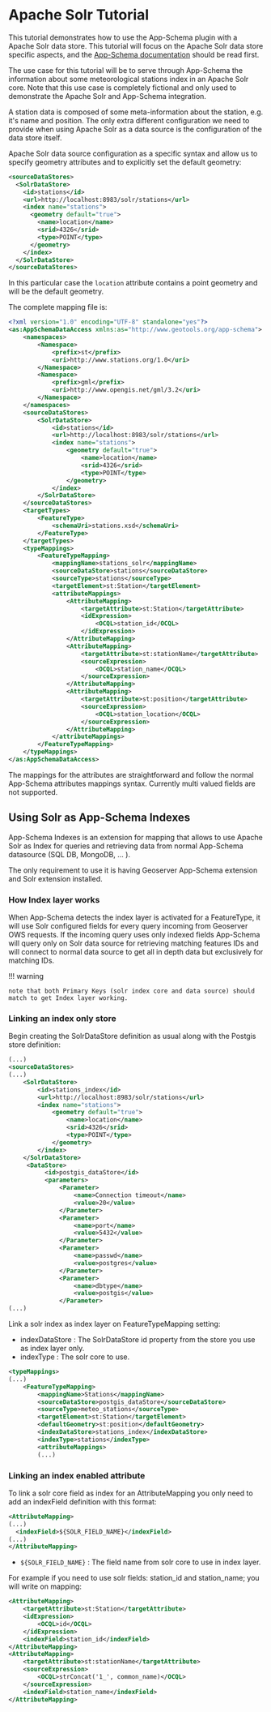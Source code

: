 # Apache Solr Tutorial

This tutorial demonstrates how to use the App-Schema plugin with a Apache Solr data store. This tutorial will focus on the Apache Solr data store specific aspects, and the [App-Schema documentation](index.md) should be read first.

The use case for this tutorial will be to serve through App-Schema the information about some meteorological stations index in an Apache Solr core. Note that this use case is completely fictional and only used to demonstrate the Apache Solr and App-Schema integration.

A station data is composed of some meta-information about the station, e.g. it's name and position. The only extra different configuration we need to provide when using Apache Solr as a data source is the configuration of the data store itself.

Apache Solr data source configuration as a specific syntax and allow us to specify geometry attributes and to explicitly set the default geometry:

``` xml
<sourceDataStores>
  <SolrDataStore>
    <id>stations</id>
    <url>http://localhost:8983/solr/stations</url>
    <index name="stations">
      <geometry default="true">
        <name>location</name>
        <srid>4326</srid>
        <type>POINT</type>
      </geometry>
    </index>
  </SolrDataStore>
</sourceDataStores>
```

In this particular case the `location` attribute contains a point geometry and will be the default geometry.

The complete mapping file is:

``` xml
<?xml version="1.0" encoding="UTF-8" standalone="yes"?>
<as:AppSchemaDataAccess xmlns:as="http://www.geotools.org/app-schema">
    <namespaces>
        <Namespace>
            <prefix>st</prefix>
            <uri>http://www.stations.org/1.0</uri>
        </Namespace>
        <Namespace>
            <prefix>gml</prefix>
            <uri>http://www.opengis.net/gml/3.2</uri>
        </Namespace>
    </namespaces>
    <sourceDataStores>
        <SolrDataStore>
            <id>stations</id>
            <url>http://localhost:8983/solr/stations</url>
            <index name="stations">
                <geometry default="true">
                    <name>location</name>
                    <srid>4326</srid>
                    <type>POINT</type>
                </geometry>
            </index>
        </SolrDataStore>
    </sourceDataStores>
    <targetTypes>
        <FeatureType>
            <schemaUri>stations.xsd</schemaUri>
        </FeatureType>
    </targetTypes>
    <typeMappings>
        <FeatureTypeMapping>
            <mappingName>stations_solr</mappingName>
            <sourceDataStore>stations</sourceDataStore>
            <sourceType>stations</sourceType>
            <targetElement>st:Station</targetElement>
            <attributeMappings>
                <AttributeMapping>
                    <targetAttribute>st:Station</targetAttribute>
                    <idExpression>
                        <OCQL>station_id</OCQL>
                    </idExpression>
                </AttributeMapping>
                <AttributeMapping>
                    <targetAttribute>st:stationName</targetAttribute>
                    <sourceExpression>
                        <OCQL>station_name</OCQL>
                    </sourceExpression>
                </AttributeMapping>
                <AttributeMapping>
                    <targetAttribute>st:position</targetAttribute>
                    <sourceExpression>
                        <OCQL>station_location</OCQL>
                    </sourceExpression>
                </AttributeMapping>
            </attributeMappings>
        </FeatureTypeMapping>
    </typeMappings>
</as:AppSchemaDataAccess>
```

The mappings for the attributes are straightforward and follow the normal App-Schema attributes mappings syntax. Currently multi valued fields are not supported.

## Using Solr as App-Schema Indexes

App-Schema Indexes is an extension for mapping that allows to use Apache Solr as Index for queries and retrieving data from normal App-Schema datasource (SQL DB, MongoDB, \... ).

The only requirement to use it is having Geoserver App-Schema extension and Solr extension installed.

### How Index layer works

When App-Schema detects the index layer is activated for a FeatureType, it will use Solr configured fields for every query incoming from Geoserver OWS requests. If the incoming query uses only indexed fields App-Schema will query only on Solr data source for retrieving matching features IDs and will connect to normal data source to get all in depth data but exclusively for matching IDs.

!!! warning

    note that both Primary Keys (solr index core and data source) should match to get Index layer working.

### Linking an index only store

Begin creating the SolrDataStore definition as usual along with the Postgis store definition:

``` xml
(...)
<sourceDataStores>
(...)
    <SolrDataStore>
        <id>stations_index</id>
        <url>http://localhost:8983/solr/stations</url>
        <index name="stations">
            <geometry default="true">
                <name>location</name>
                <srid>4326</srid>
                <type>POINT</type>
            </geometry>
        </index>
    </SolrDataStore>
     <DataStore>
          <id>postgis_dataStore</id>
          <parameters>
              <Parameter>
                  <name>Connection timeout</name>
                  <value>20</value>
              </Parameter>
              <Parameter>
                  <name>port</name>
                  <value>5432</value>
              </Parameter>
              <Parameter>
                  <name>passwd</name>
                  <value>postgres</value>
              </Parameter>
              <Parameter>
                  <name>dbtype</name>
                  <value>postgis</value>
              </Parameter>
(...)
```

Link a solr index as index layer on FeatureTypeMapping setting:

-   indexDataStore : The SolrDataStore id property from the store you use as index layer only.
-   indexType : The solr core to use.

``` xml
<typeMappings>
(...)
    <FeatureTypeMapping>
        <mappingName>Stations</mappingName>
        <sourceDataStore>postgis_dataStore</sourceDataStore>
        <sourceType>meteo_stations</sourceType>
        <targetElement>st:Station</targetElement>
        <defaultGeometry>st:position</defaultGeometry>
        <indexDataStore>stations_index</indexDataStore>
        <indexType>stations</indexType>
        <attributeMappings>
        (...)
```

### Linking an index enabled attribute

To link a solr core field as index for an AttributeMapping you only need to add an indexField definition with this format:

``` xml
<AttributeMapping>
(...)
  <indexField>${SOLR_FIELD_NAME}</indexField>
(...)
</AttributeMapping>
```

-   `${SOLR_FIELD_NAME}` : The field name from solr core to use in index layer.

For example if you need to use solr fields: station_id and station_name; you will write on mapping:

``` xml
<AttributeMapping>
    <targetAttribute>st:Station</targetAttribute>
    <idExpression>
        <OCQL>id</OCQL>
    </idExpression>
    <indexField>station_id</indexField>
</AttributeMapping>
<AttributeMapping>
    <targetAttribute>st:stationName</targetAttribute>
    <sourceExpression>
        <OCQL>strConcat('1_', common_name)</OCQL>
    </sourceExpression>
    <indexField>station_name</indexField>
</AttributeMapping>
```
